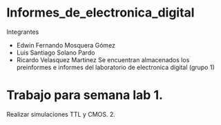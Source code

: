 # Informes_de_electronica_digital
Integrantes
* Edwin Fernando Mosquera Gómez
* Luis Santiago Solano Pardo
* Ricardo Velasquez Martinez
Se encuentran almacenados los preinformes e informes del laboratorio de electronica digital (grupo 1)
# Trabajo para semana lab 1. 
Realizar simulaciones TTL y CMOS.
2. 
